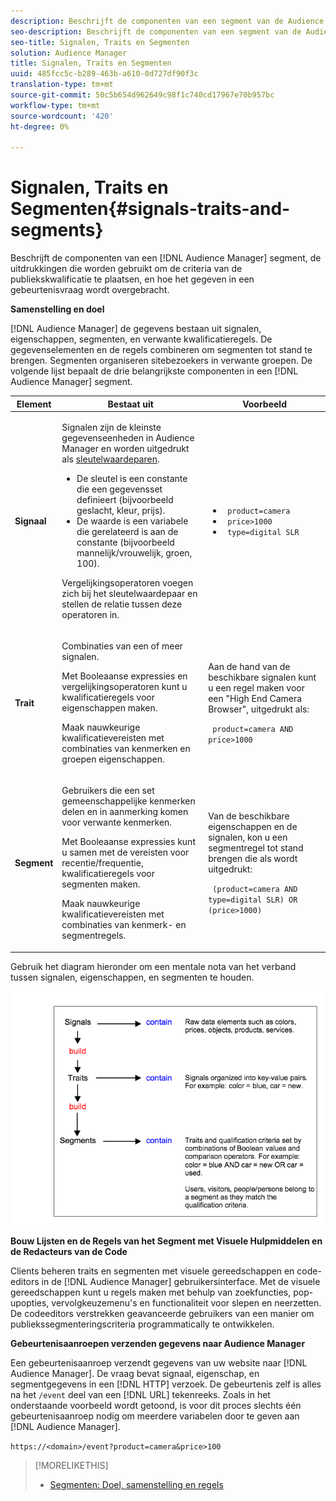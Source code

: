 ```yaml
---
description: Beschrijft de componenten van een segment van de Audience Manager, de uitdrukkingen die worden gebruikt om de criteria van de publiekskwalificatie te plaatsen, en hoe het gegeven in een gebeurtenisvraag wordt overgebracht.
seo-description: Beschrijft de componenten van een segment van de Audience Manager, de uitdrukkingen die worden gebruikt om de criteria van de publiekskwalificatie te plaatsen, en hoe het gegeven in een gebeurtenisvraag wordt overgebracht.
seo-title: Signalen, Traits en Segmenten
solution: Audience Manager
title: Signalen, Traits en Segmenten
uuid: 485fcc5c-b289-463b-a610-0d727df90f3c
translation-type: tm+mt
source-git-commit: 50c5b654d962649c98f1c740cd17967e70b957bc
workflow-type: tm+mt
source-wordcount: '420'
ht-degree: 0%

---
```



# Signalen, Traits en Segmenten{#signals-traits-and-segments}

Beschrijft de componenten van een [!DNL Audience Manager] segment, de uitdrukkingen die worden gebruikt om de criteria van de publiekskwalificatie te plaatsen, en hoe het gegeven in een gebeurtenisvraag wordt overgebracht.

<!-- 

c_signal_trait_segment.xml

 -->

**Samenstelling en doel**

[!DNL Audience Manager] de gegevens bestaan uit signalen, eigenschappen, segmenten, en verwante kwalificatieregels. De gegevenselementen en de regels combineren om segmenten tot stand te brengen. Segmenten organiseren sitebezoekers in verwante groepen. De volgende lijst bepaalt de drie belangrijkste componenten in een [!DNL Audience Manager] segment.

<table id="table_E8373A01C3414C42B4983A59BF0F0669"> 
 <thead> 
  <tr> 
   <th colname="col1" class="entry"> Element </th> 
   <th colname="col2" class="entry"> Bestaat uit </th> 
   <th colname="col3" class="entry"> Voorbeeld </th> 
  </tr>
 </thead>
 <tbody> 
  <tr> 
   <td colname="col1"><b>Signaal</b> </td> 
   <td colname="col2"> <p>Signalen zijn de kleinste gegevenseenheden in <span class="keyword"> Audience Manager</span> en worden uitgedrukt als <a href="../reference/key-value-pairs-explained.md"> sleutelwaardeparen</a>. </p> 
    <ul id="ul_728347E325284B9FA0B4E05DE8CF4570"> 
     <li id="li_89574A3B4A734726AD43405AE6D85FF5">De sleutel is een constante die een gegevensset definieert (bijvoorbeeld geslacht, kleur, prijs). </li> 
     <li id="li_D35601B33EE24EC5857F45D9577254D4">De waarde is een variabele die gerelateerd is aan de constante (bijvoorbeeld mannelijk/vrouwelijk, groen, 100). </li> 
    </ul> <p>Vergelijkingsoperatoren voegen zich bij het sleutelwaardepaar en stellen de relatie tussen deze operatoren in. </p> </td> 
   <td colname="col3"> 
    <ul id="ul_A6D8D30A37C94437A7BF38736C6F8556"> 
     <li id="li_74C87C34FA254783AC0DEBBC69B35AC4"><code> product=camera</code> </li> 
     <li id="li_C1727B9136024E56B60374597A7DCA00"><code> price&gt;1000</code> </li> 
     <li id="li_B2E7798768EE444AB978F3F27B0BC0B5"><code> type=digital SLR</code> </li> 
    </ul> </td> 
  </tr> 
  <tr> 
   <td colname="col1"><b>Trait</b> </td> 
   <td colname="col2"> <p>Combinaties van een of meer signalen. </p> <p>Met Booleaanse expressies en vergelijkingsoperatoren kunt u kwalificatieregels voor eigenschappen maken. </p> <p>Maak nauwkeurige kwalificatievereisten met combinaties van kenmerken en groepen eigenschappen. </p> </td> 
   <td colname="col3"> <p>Aan de hand van de beschikbare signalen kunt u een regel maken voor een "High End Camera Browser", uitgedrukt als: </p> <p><code> product=camera AND price&gt;1000</code> </p> </td> 
  </tr> 
  <tr> 
   <td colname="col1"><b>Segment</b> </td> 
   <td colname="col2"> <p>Gebruikers die een set gemeenschappelijke kenmerken delen en in aanmerking komen voor verwante kenmerken. </p> <p>Met Booleaanse expressies kunt u samen met de vereisten voor recentie/frequentie, kwalificatieregels voor segmenten maken. </p> <p>Maak nauwkeurige kwalificatievereisten met combinaties van kenmerk- en segmentregels. </p> </td> 
   <td colname="col3"> <p>Van de beschikbare eigenschappen en de signalen, kon u een segmentregel tot stand brengen die als wordt uitgedrukt: </p> <p><code> (product=camera AND type=digital SLR) OR (price&gt;1000)</code> </p> </td> 
  </tr> 
 </tbody> 
</table>

Gebruik het diagram hieronder om een mentale nota van het verband tussen signalen, eigenschappen, en segmenten te houden.

![](assets/signals-traits-segments.png)

**Bouw Lijsten en de Regels van het Segment met Visuele Hulpmiddelen en de Redacteurs van de Code**

Clients beheren traits en segmenten met visuele gereedschappen en code-editors in de [!DNL Audience Manager] gebruikersinterface. Met de visuele gereedschappen kunt u regels maken met behulp van zoekfuncties, pop-upopties, vervolgkeuzemenu&#39;s en functionaliteit voor slepen en neerzetten. De codeeditors verstrekken geavanceerde gebruikers van een manier om publiekssegmenteringscriteria programmatically te ontwikkelen.

**Gebeurtenisaanroepen verzenden gegevens naar Audience Manager**

Een gebeurtenisaanroep verzendt gegevens van uw website naar [!DNL Audience Manager]. De vraag bevat signaal, eigenschap, en segmentgegevens in een [!DNL HTTP] verzoek. De gebeurtenis zelf is alles na het `/event` deel van een [!DNL URL] tekenreeks. Zoals in het onderstaande voorbeeld wordt getoond, is voor dit proces slechts één gebeurtenisaanroep nodig om meerdere variabelen door te geven aan [!DNL Audience Manager].

`https://<domain>/event?product=camera&price>100`

>[!MORELIKETHIS]
>
>* [Segmenten: Doel, samenstelling en regels](../features/segments/segments-purpose.md)

